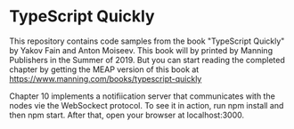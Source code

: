 # TypeScript Quickly

This repository contains code samples from the book "TypeScript Quickly" by Yakov Fain and Anton Moiseev. This book will by printed by Manning Publishers in the Summer of 2019. But you can start reading the completed chapter by getting the MEAP version of this book at https://www.manning.com/books/typescript-quickly

Chapter 10 implements a notifiication server that communicates with the nodes vie the WebSockect protocol. To see it in action, run npm install and then npm start. After that, open your browser at localhost:3000.
